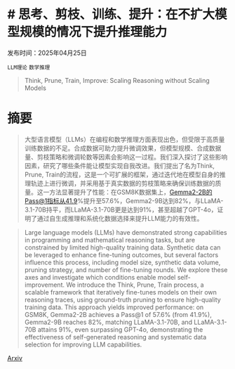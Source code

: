 # # 思考、剪枝、训练、提升：在不扩大模型规模的情况下提升推理能力

发布时间：2025年04月25日

`LLM理论` `数学推理`

> Think, Prune, Train, Improve: Scaling Reasoning without Scaling Models

# 摘要

> 大型语言模型（LLMs）在编程和数学推理方面表现出色，但受限于高质量训练数据的不足。合成数据可助力提升微调效果，但模型规模、合成数据量、剪枝策略和微调轮数等因素会影响这一过程。我们深入探讨了这些影响因素，研究了哪些条件能让模型实现自我改进。我们提出了名为Think, Prune, Train的流程，这是一个可扩展的框架，通过迭代地在模型自身的推理轨迹上进行微调，并采用基于真实数据的剪枝策略来确保训练数据的质量。这一方法显著提升了性能：在GSM8K数据集上，Gemma2-2B的Pass@1指标从41.9%提升至57.6%，Gemma2-9B达到82%，与LLaMA-3.1-70B持平，而LLaMA-3.1-70B更是达到91%，甚至超越了GPT-4o，证明了通过自生成推理和系统化数据选择来提升LLM能力的有效性。

> Large language models (LLMs) have demonstrated strong capabilities in programming and mathematical reasoning tasks, but are constrained by limited high-quality training data. Synthetic data can be leveraged to enhance fine-tuning outcomes, but several factors influence this process, including model size, synthetic data volume, pruning strategy, and number of fine-tuning rounds. We explore these axes and investigate which conditions enable model self-improvement. We introduce the Think, Prune, Train process, a scalable framework that iteratively fine-tunes models on their own reasoning traces, using ground-truth pruning to ensure high-quality training data. This approach yields improved performance: on GSM8K, Gemma2-2B achieves a Pass@1 of 57.6% (from 41.9%), Gemma2-9B reaches 82%, matching LLaMA-3.1-70B, and LLaMA-3.1-70B attains 91%, even surpassing GPT-4o, demonstrating the effectiveness of self-generated reasoning and systematic data selection for improving LLM capabilities.

[Arxiv](https://arxiv.org/abs/2504.18116)